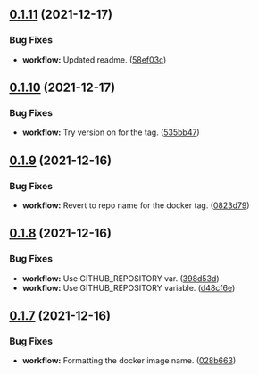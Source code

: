 ## [0.1.11](https://github.com/polinchw/hello-github-webhook/compare/v0.1.10...v0.1.11) (2021-12-17)


### Bug Fixes

* **workflow:** Updated readme. ([58ef03c](https://github.com/polinchw/hello-github-webhook/commit/58ef03cf1f745624131352bdbe9fb7508157868f))



## [0.1.10](https://github.com/polinchw/hello-github-webhook/compare/v0.1.9...v0.1.10) (2021-12-17)


### Bug Fixes

* **workflow:** Try version on for the tag. ([535bb47](https://github.com/polinchw/hello-github-webhook/commit/535bb4727f5005379f6124d392d7e7706a822de1))



## [0.1.9](https://github.com/polinchw/hello-github-webhook/compare/v0.1.8...v0.1.9) (2021-12-16)


### Bug Fixes

* **workflow:** Revert to repo name for the docker tag. ([0823d79](https://github.com/polinchw/hello-github-webhook/commit/0823d7971f75a9f806ad0f957a1e0a50215fb70b))



## [0.1.8](https://github.com/polinchw/hello-github-webhook/compare/v0.1.7...v0.1.8) (2021-12-16)


### Bug Fixes

* **workflow:** Use GITHUB_REPOSITORY var. ([398d53d](https://github.com/polinchw/hello-github-webhook/commit/398d53d51e8a19d2cc6dedb9a7afbe51fa185a19))
* **workflow:** Use GITHUB_REPOSITORY variable. ([d48cf6e](https://github.com/polinchw/hello-github-webhook/commit/d48cf6ef58fcff82a8c7e28186c745a84c148917))



## [0.1.7](https://github.com/polinchw/hello-github-webhook/compare/v0.1.6...v0.1.7) (2021-12-16)


### Bug Fixes

* **workflow:** Formatting the docker image name. ([028b663](https://github.com/polinchw/hello-github-webhook/commit/028b6630224efd17b57d693b08c493edfe47bef0))



